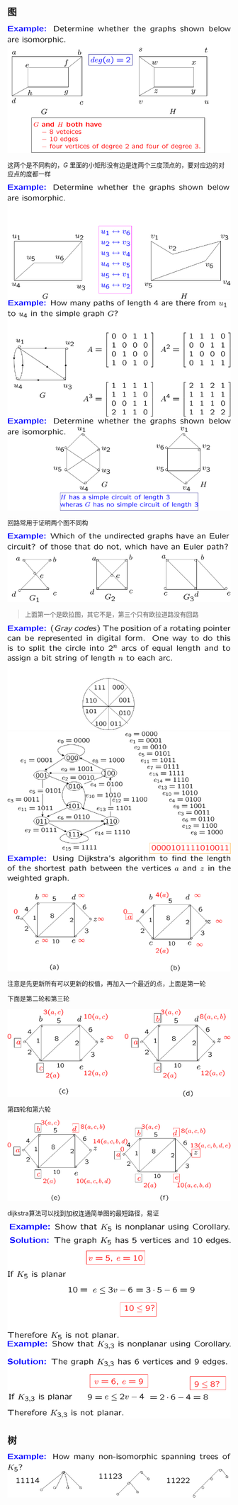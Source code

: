 ## 图

<img src="https://raw.githubusercontent.com/RimLutienpeist/image-hosting/main/image-20240607123635669.png" alt="image-20240607123635669" style="zoom:67%;" />

这两个是不同构的，$G$ 里面的小矩形没有边是连两个三度顶点的，要对应边的对应点的度都一样

<img src="https://raw.githubusercontent.com/RimLutienpeist/image-hosting/main/image-20240607124252951.png" alt="image-20240607124252951" style="zoom:67%;" />

<img src="https://raw.githubusercontent.com/RimLutienpeist/image-hosting/main/image-20240607163616851.png" alt="image-20240607163616851" style="zoom:67%;" />

<img src="https://raw.githubusercontent.com/RimLutienpeist/image-hosting/main/image-20240607164154668.png" alt="image-20240607164154668" style="zoom:67%;" />

回路常用于证明两个图不同构

<img src="https://raw.githubusercontent.com/RimLutienpeist/image-hosting/main/image-20240607164448524.png" alt="image-20240607164448524" style="zoom: 67%;" />

> 上面第一个是欧拉图，其它不是，第三个只有欧拉道路没有回路

<img src="https://raw.githubusercontent.com/RimLutienpeist/image-hosting/main/image-20240607171647150.png" alt="image-20240607171647150" style="zoom:67%;" />

<img src="https://raw.githubusercontent.com/RimLutienpeist/image-hosting/main/image-20240607171719282.png" alt="image-20240607171719282" style="zoom:67%;" />

<img src="https://raw.githubusercontent.com/RimLutienpeist/image-hosting/main/image-20240616150637489.png" alt="image-20240616150637489" style="zoom:67%;" />

注意是先更新所有可以更新的权值，再加入一个最近的点，上面是第一轮

下面是第二轮和第三轮

<img src="https://raw.githubusercontent.com/RimLutienpeist/image-hosting/main/image-20240616150854028.png" alt="image-20240616150854028" style="zoom:67%;" />

第四轮和第六轮

<img src="https://raw.githubusercontent.com/RimLutienpeist/image-hosting/main/image-20240616150901984.png" alt="image-20240616150901984" style="zoom:67%;" />

dijkstra算法可以找到加权连通简单图的最短路径，易证

<img src="https://raw.githubusercontent.com/RimLutienpeist/image-hosting/main/image-20240616163035776.png" alt="image-20240616163035776" style="zoom:67%;" />

<img src="https://raw.githubusercontent.com/RimLutienpeist/image-hosting/main/image-20240616163302478.png" alt="image-20240616163302478" style="zoom:67%;" />

## 树

<img src="https://raw.githubusercontent.com/RimLutienpeist/image-hosting/main/image-20240619113838425.png" alt="image-20240619113838425" style="zoom:67%;" />